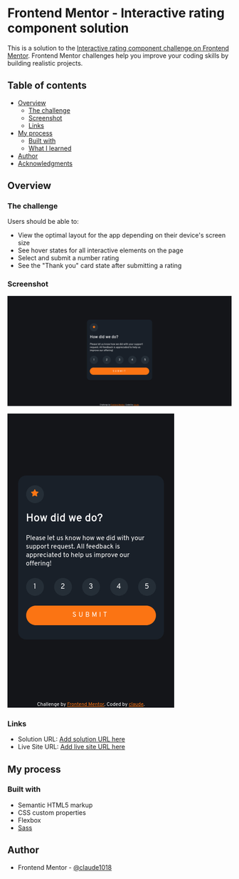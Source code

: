 # Frontend Mentor - Interactive rating component solution

This is a solution to the [Interactive rating component challenge on Frontend Mentor](https://www.frontendmentor.io/challenges/interactive-rating-component-koxpeBUmI). Frontend Mentor challenges help you improve your coding skills by building realistic projects.

## Table of contents

- [Overview](#overview)
  - [The challenge](#the-challenge)
  - [Screenshot](#screenshot)
  - [Links](#links)
- [My process](#my-process)
  - [Built with](#built-with)
  - [What I learned](#what-i-learned)
- [Author](#author)
- [Acknowledgments](#acknowledgments)

## Overview

### The challenge

Users should be able to:

- View the optimal layout for the app depending on their device's screen size
- See hover states for all interactive elements on the page
- Select and submit a number rating
- See the "Thank you" card state after submitting a rating

### Screenshot

![](./screenshot-desktop.png)

![](./screenshot-mobile.png)

### Links

- Solution URL: [Add solution URL here](https://your-solution-url.com)
- Live Site URL: [Add live site URL here](interactive-rating-component-claude.vercel.app)

## My process

### Built with

- Semantic HTML5 markup
- CSS custom properties
- Flexbox
- [Sass](https://sass-lang.com/)

## Author

- Frontend Mentor - [@claude1018](https://www.frontendmentor.io/profile/claude1018)
